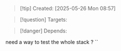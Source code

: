 
>[!tip] Created: [2025-05-26 Mon 08:57]

>[!question] Targets: 

>[!danger] Depends: 

need a way to test the whole stack ? ``